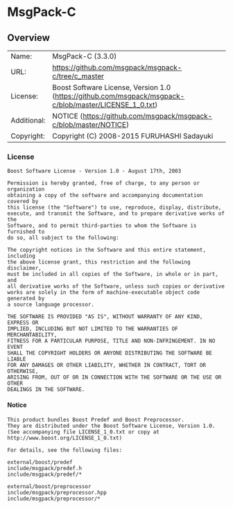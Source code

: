 # MsgPack-C


## Overview

|   |   |
|---|---|
| Name:       | MsgPack-C (3.3.0)
| URL:        | https://github.com/msgpack/msgpack-c/tree/c_master
| License:    | Boost Software License, Version 1.0 (https://github.com/msgpack/msgpack-c/blob/master/LICENSE_1_0.txt)
| Additional: | NOTICE (https://github.com/msgpack/msgpack-c/blob/master/NOTICE)
| Copyright:  | Copyright (C) 2008-2015 FURUHASHI Sadayuki


### License

```text
Boost Software License - Version 1.0 - August 17th, 2003

Permission is hereby granted, free of charge, to any person or organization
obtaining a copy of the software and accompanying documentation covered by
this license (the "Software") to use, reproduce, display, distribute,
execute, and transmit the Software, and to prepare derivative works of the
Software, and to permit third-parties to whom the Software is furnished to
do so, all subject to the following:

The copyright notices in the Software and this entire statement, including
the above license grant, this restriction and the following disclaimer,
must be included in all copies of the Software, in whole or in part, and
all derivative works of the Software, unless such copies or derivative
works are solely in the form of machine-executable object code generated by
a source language processor.

THE SOFTWARE IS PROVIDED "AS IS", WITHOUT WARRANTY OF ANY KIND, EXPRESS OR
IMPLIED, INCLUDING BUT NOT LIMITED TO THE WARRANTIES OF MERCHANTABILITY,
FITNESS FOR A PARTICULAR PURPOSE, TITLE AND NON-INFRINGEMENT. IN NO EVENT
SHALL THE COPYRIGHT HOLDERS OR ANYONE DISTRIBUTING THE SOFTWARE BE LIABLE
FOR ANY DAMAGES OR OTHER LIABILITY, WHETHER IN CONTRACT, TORT OR OTHERWISE,
ARISING FROM, OUT OF OR IN CONNECTION WITH THE SOFTWARE OR THE USE OR OTHER
DEALINGS IN THE SOFTWARE.
```


#### Notice

```text
This product bundles Boost Predef and Boost Preprocessor.
They are distributed under the Boost Software License, Version 1.0.
(See accompanying file LICENSE_1_0.txt or copy at
http://www.boost.org/LICENSE_1_0.txt)

For details, see the following files:

external/boost/predef
include/msgpack/predef.h
include/msgpack/predef/*

external/boost/preprocessor
include/msgpack/preprocessor.hpp
include/msgpack/preprocessor/*
```
